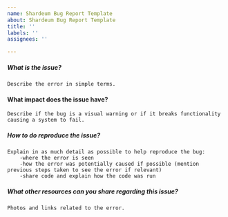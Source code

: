 ```yaml
---
name: Shardeum Bug Report Template
about: Shardeum Bug Report Template
title: ''
labels: ''
assignees: ''

---
```


##### What is the issue?

    Describe the error in simple terms. 
    
#### What impact does the issue have?

    Describe if the bug is a visual warning or if it breaks functionality causing a system to fail.

##### How to do reproduce the issue? 

    Explain in as much detail as possible to help reproduce the bug:
        -where the error is seen
        -how the error was potentially caused if possible (mention previous steps taken to see the error if relevant)
        -share code and explain how the code was run

##### What other resources can you share regarding this issue?

    Photos and links related to the error.
